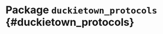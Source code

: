 # Package `duckietown_protocols` {#duckietown_protocols}

<move-here src='#duckietown_protocols-autogenerated'/>
